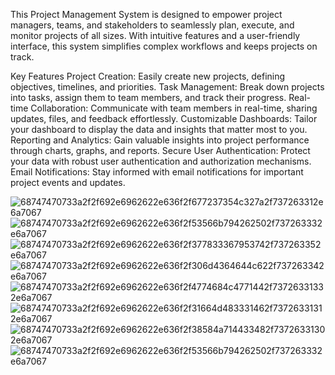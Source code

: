 This Project Management System is designed to empower project managers, teams, and stakeholders to seamlessly plan, execute, and monitor projects of all sizes. With intuitive features and a user-friendly interface, this system simplifies complex workflows and keeps projects on track.

Key Features
Project Creation: Easily create new projects, defining objectives, timelines, and priorities.
Task Management: Break down projects into tasks, assign them to team members, and track their progress.
Real-time Collaboration: Communicate with team members in real-time, sharing updates, files, and feedback effortlessly.
Customizable Dashboards: Tailor your dashboard to display the data and insights that matter most to you.
Reporting and Analytics: Gain valuable insights into project performance through charts, graphs, and reports.
Secure User Authentication: Protect your data with robust user authentication and authorization mechanisms.
Email Notifications: Stay informed with email notifications for important project events and updates.


![68747470733a2f2f692e6962622e636f2f677237354c327a2f737263312e6a7067](https://github.com/blertton/ProjectMenagment/assets/86237949/38e73ce1-6e1c-40fb-b235-b3c74a648763)
![68747470733a2f2f692e6962622e636f2f53566b794262502f737263332e6a7067](https://github.com/blertton/ProjectMenagment/assets/86237949/3189b3df-ba72-4548-9185-3d422ce0810d)
![68747470733a2f2f692e6962622e636f2f377833367953742f737263352e6a7067](https://github.com/blertton/ProjectMenagment/assets/86237949/c20b4d23-b7b8-467d-8992-190dcb2b0cd9)
![68747470733a2f2f692e6962622e636f2f306d4364644c622f737263342e6a7067](https://github.com/blertton/ProjectMenagment/assets/86237949/91986edb-f8a8-4597-b9b4-9472f51f71f2)
![68747470733a2f2f692e6962622e636f2f4774684c4771442f73726331332e6a7067](https://github.com/blertton/ProjectMenagment/assets/86237949/4f9b5062-95d9-4d4e-b027-3f358dce9ec5)
![68747470733a2f2f692e6962622e636f2f31664d483331462f73726331312e6a7067](https://github.com/blertton/ProjectMenagment/assets/86237949/83a8834f-d3da-4f63-b509-20b4ad26d67e)
![68747470733a2f2f692e6962622e636f2f38584a714433482f73726331302e6a7067](https://github.com/blertton/ProjectMenagment/assets/86237949/f8e3fd80-ee1c-4d99-b7b3-c99bbf21ff87)
![68747470733a2f2f692e6962622e636f2f53566b794262502f737263332e6a7067](https://github.com/blertton/ProjectMenagment/assets/86237949/3189b3df-ba72-4548-9185-3d422ce0810d)
